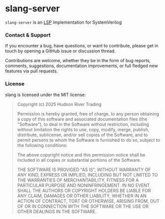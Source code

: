 slang-server
==================

`slang-server` is an [LSP](https://microsoft.github.io/language-server-protocol/) implementation for SystemVerilog

### Contact & Support

If you encounter a bug, have questions, or want to contribute, please get in touch by opening a GitHub issue or discussion thread.

Contributions are welcome, whether they be in the form of bug reports, comments, suggestions, documentation improvements, or full fledged new features via pull requests.

### License

slang is licensed under the MIT license:

>   Copyright (c) 2025 Hudson River Trading
>
>   Permission is hereby granted, free of charge, to any person obtaining a copy
>   of this software and associated documentation files (the "Software"), to deal
>   in the Software without restriction, including without limitation the rights
>   to use, copy, modify, merge, publish, distribute, sublicense, and/or sell
>   copies of the Software, and to permit persons to whom the Software is
>   furnished to do so, subject to the following conditions:
>
>   The above copyright notice and this permission notice shall be included in
>   all copies or substantial portions of the Software.
>
>   THE SOFTWARE IS PROVIDED "AS IS", WITHOUT WARRANTY OF ANY KIND, EXPRESS OR
>   IMPLIED, INCLUDING BUT NOT LIMITED TO THE WARRANTIES OF MERCHANTABILITY,
>   FITNESS FOR A PARTICULAR PURPOSE AND NONINFRINGEMENT. IN NO EVENT SHALL THE
>   AUTHORS OR COPYRIGHT HOLDERS BE LIABLE FOR ANY CLAIM, DAMAGES OR OTHER
>   LIABILITY, WHETHER IN AN ACTION OF CONTRACT, TORT OR OTHERWISE, ARISING FROM,
>   OUT OF OR IN CONNECTION WITH THE SOFTWARE OR THE USE OR OTHER DEALINGS IN
>   THE SOFTWARE.
